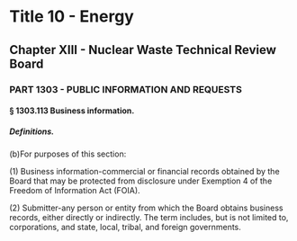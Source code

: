 
# Title 10 - Energy
## Chapter XIII - Nuclear Waste Technical Review Board
### PART 1303 - PUBLIC INFORMATION AND REQUESTS
#### § 1303.113 Business information.
##### Definitions.

(b)For purposes of this section:

(1) Business information-commercial or financial records obtained by the Board that may be protected from disclosure under Exemption 4 of the Freedom of Information Act (FOIA).

(2) Submitter-any person or entity from which the Board obtains business records, either directly or indirectly. The term includes, but is not limited to, corporations, and state, local, tribal, and foreign governments.
